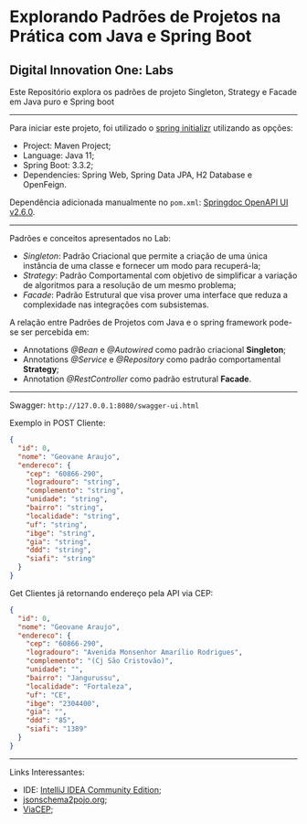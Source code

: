 # Explorando Padrões de Projetos na Prática com Java e Spring Boot

## Digital Innovation One: Labs

Este Repositório explora os padrões de projeto Singleton, Strategy e Facade em Java puro e Spring boot


<hr>

Para iniciar este projeto, foi utilizado o [spring initializr](https://start.spring.io/) utilizando as opções:
* Project: Maven Project;
* Language: Java 11;
* Spring Boot: 3.3.2;
* Dependencies: Spring Web, Spring Data JPA, H2 Database e OpenFeign.

Dependência adicionada manualmente no `pom.xml`: [Springdoc OpenAPI UI v2.6.0](https://springdoc.org/).

<hr>

Padrões e conceitos apresentados no Lab:
* *Singleton*: Padrão Criacional que permite a criação de uma única instância de uma classe e fornecer um modo para recuperá-la;
* *Strategy*: Padrão Comportamental com objetivo de simplificar a variação de algoritmos para a resolução de um mesmo problema;
* *Facade*: Padrão Estrutural que visa prover uma interface que reduza a complexidade nas integrações com subsistemas.

A relação entre Padrões de Projetos com Java e o spring framework pode-se ser percebida em:
* Annotations *@Bean* e *@Autowired* como padrão criacional **Singleton**;
* Annotations *@Service* e *@Repository* como padrão comportamental **Strategy**;
* Annotation *@RestController* como padrão estrutural **Facade**.

<hr>

Swagger: ``http://127.0.0.1:8080/swagger-ui.html``

Exemplo in POST Cliente: 
```JSON
{
  "id": 0,
  "nome": "Geovane Araujo",
  "endereco": {
    "cep": "60866-290",
    "logradouro": "string",
    "complemento": "string",
    "unidade": "string",
    "bairro": "string",
    "localidade": "string",
    "uf": "string",
    "ibge": "string",
    "gia": "string",
    "ddd": "string",
    "siafi": "string"
  }
}
```
Get Clientes já retornando endereço pela API via CEP:
```JSON
{
  "id": 0,
  "nome": "Geovane Araujo",
  "endereco": {
    "cep": "60866-290",
    "logradouro": "Avenida Monsenhor Amarílio Rodrigues",
    "complemento": "(Cj São Cristovão)",
    "unidade": "",
    "bairro": "Jangurussu",
    "localidade": "Fortaleza",
    "uf": "CE",
    "ibge": "2304400",
    "gia": "",
    "ddd": "85",
    "siafi": "1389"
  }
}
```

<hr>

Links Interessantes:
* IDE: [IntelliJ IDEA Community Edition](https://www.jetbrains.com/idea/);
* [jsonschema2pojo.org](https://www.jsonschema2pojo.org);
* [ViaCEP](https://viacep.com.br);


